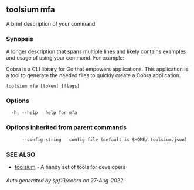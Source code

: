 ## toolsium mfa

A brief description of your command

### Synopsis

A longer description that spans multiple lines and likely contains examples
and usage of using your command. For example:

Cobra is a CLI library for Go that empowers applications.
This application is a tool to generate the needed files
to quickly create a Cobra application.

```
toolsium mfa [token] [flags]
```

### Options

```
  -h, --help   help for mfa
```

### Options inherited from parent commands

```
      --config string   config file (default is $HOME/.toolsium.json)
```

### SEE ALSO

* [toolsium](toolsium.md)	 - A handy set of tools for developers

###### Auto generated by spf13/cobra on 27-Aug-2022
